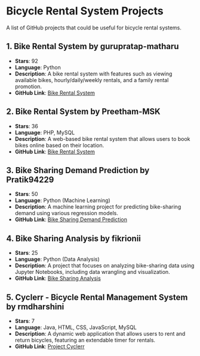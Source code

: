 # Bicycle Rental System Projects

A list of GitHub projects that could be useful for bicycle rental systems.

## 1. Bike Rental System by gurupratap-matharu
- **Stars**: 92
- **Language**: Python
- **Description**: A bike rental system with features such as viewing available bikes, hourly/daily/weekly rentals, and a family rental promotion.
- **GitHub Link**: [Bike Rental System](https://github.com/gurupratap-matharu/Bike-Rental-System)

## 2. Bike Rental System by Preetham-MSK
- **Stars**: 36
- **Language**: PHP, MySQL
- **Description**: A web-based bike rental system that allows users to book bikes online based on their location.
- **GitHub Link**: [Bike Rental System](https://github.com/Preetham-MSK/Bike-Rental-System)

## 3. Bike Sharing Demand Prediction by Pratik94229
- **Stars**: 50
- **Language**: Python (Machine Learning)
- **Description**: A machine learning project for predicting bike-sharing demand using various regression models.
- **GitHub Link**: [Bike Sharing Demand Prediction](https://github.com/Pratik94229/Bike-Sharing-Demand-Prediction-End-to-End-Project)

## 4. Bike Sharing Analysis by fikrionii
- **Stars**: 25
- **Language**: Python (Data Analysis)
- **Description**: A project that focuses on analyzing bike-sharing data using Jupyter Notebooks, including data wrangling and visualization.
- **GitHub Link**: [Bike Sharing Analysis](https://github.com/fikrionii/Dicoding-Bike-Sharing)

## 5. Cyclerr - Bicycle Rental Management System by rmdharshini
- **Stars**: 7
- **Language**: Java, HTML, CSS, JavaScript, MySQL
- **Description**: A dynamic web application that allows users to rent and return bicycles, featuring an extendable timer for rentals.
- **GitHub Link**: [Project Cyclerr](https://github.com/rmdharshini/Project-Cyclerr)
